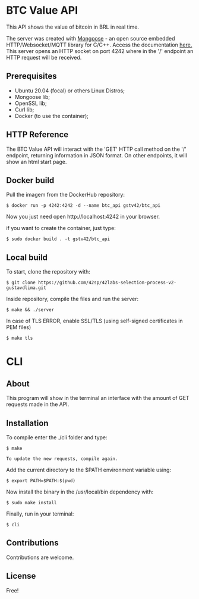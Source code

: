 # BTC Value API

This API shows the value of bitcoin in BRL in real time.

The server was created with [Mongoose](https://mongoose.ws/) - an open source embedded HTTP/Websocket/MQTT library for C/C++.
Access the documentation [here.](https://mongoose.ws/documentation/#http)
This server opens an HTTP socket on port 4242 where in the '/' endpoint an HTTP request will be received.

## Prerequisites

- Ubuntu 20.04 (focal) or others Linux Distros;
- Mongoose lib;
- OpenSSL lib;
- Curl lib;
- Docker (to use the container);

## HTTP Reference

The BTC Value API will interact with the 'GET' HTTP call method on the '/' endpoint, returning information in JSON format. On other endpoints, it will show an html start page.

## Docker build

Pull the imagem from the DockerHub repository:

    $ docker run -p 4242:4242 -d --name btc_api gstv42/btc_api

Now you just need open http://localhost:4242 in your browser.

if you want to create the container, just type:

    $ sudo docker build . -t gstv42/btc_api

## Local build

To start, clone the repository with:

`$ git clone https://github.com/42sp/42labs-selection-process-v2-gustavdlima.git`

Inside repository, compile the files and run the server:

    $ make && ./server

In case of TLS ERROR, enable SSL/TLS (using self-signed
certificates in PEM files)

    $ make tls

# CLI

## About
This program will show in the terminal an interface with the amount of GET requests made in the API.

## Installation

To compile enter the ./cli folder and type:

    $ make

`To update the new requests, compile again.`

Add the current directory to the $PATH environment variable using:

    $ export PATH=$PATH:$(pwd)

Now install the binary in the /usr/local/bin dependency with:

    $ sudo make install

Finally, run in your terminal:

    $ cli

## Contributions
Contributions are welcome.

## License
Free!
